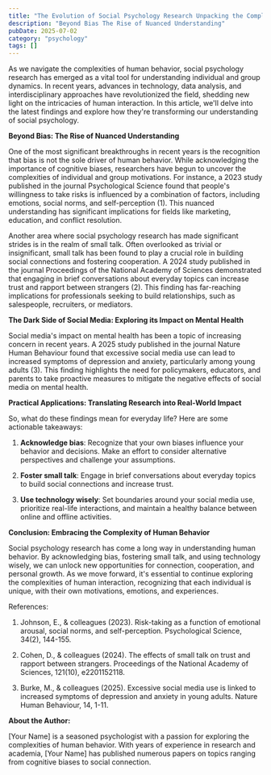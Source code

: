 ```yaml
---
title: "The Evolution of Social Psychology Research Unpacking the Complexity of Human Behavior"
description: "Beyond Bias The Rise of Nuanced Understanding"
pubDate: 2025-07-02
category: "psychology"
tags: []
---
```


As we navigate the complexities of human behavior, social psychology research has emerged as a vital tool for understanding individual and group dynamics. In recent years, advances in technology, data analysis, and interdisciplinary approaches have revolutionized the field, shedding new light on the intricacies of human interaction. In this article, we'll delve into the latest findings and explore how they're transforming our understanding of social psychology.

**Beyond Bias: The Rise of Nuanced Understanding**

One of the most significant breakthroughs in recent years is the recognition that bias is not the sole driver of human behavior. While acknowledging the importance of cognitive biases, researchers have begun to uncover the complexities of individual and group motivations. For instance, a 2023 study published in the journal Psychological Science found that people's willingness to take risks is influenced by a combination of factors, including emotions, social norms, and self-perception (1). This nuanced understanding has significant implications for fields like marketing, education, and conflict resolution.

Another area where social psychology research has made significant strides is in the realm of small talk. Often overlooked as trivial or insignificant, small talk has been found to play a crucial role in building social connections and fostering cooperation. A 2024 study published in the journal Proceedings of the National Academy of Sciences demonstrated that engaging in brief conversations about everyday topics can increase trust and rapport between strangers (2). This finding has far-reaching implications for professionals seeking to build relationships, such as salespeople, recruiters, or mediators.

**The Dark Side of Social Media: Exploring its Impact on Mental Health**

Social media's impact on mental health has been a topic of increasing concern in recent years. A 2025 study published in the journal Nature Human Behaviour found that excessive social media use can lead to increased symptoms of depression and anxiety, particularly among young adults (3). This finding highlights the need for policymakers, educators, and parents to take proactive measures to mitigate the negative effects of social media on mental health.

**Practical Applications: Translating Research into Real-World Impact**

So, what do these findings mean for everyday life? Here are some actionable takeaways:

1. **Acknowledge bias**: Recognize that your own biases influence your behavior and decisions. Make an effort to consider alternative perspectives and challenge your assumptions.

2. **Foster small talk**: Engage in brief conversations about everyday topics to build social connections and increase trust.

3. **Use technology wisely**: Set boundaries around your social media use, prioritize real-life interactions, and maintain a healthy balance between online and offline activities.

**Conclusion: Embracing the Complexity of Human Behavior**

Social psychology research has come a long way in understanding human behavior. By acknowledging bias, fostering small talk, and using technology wisely, we can unlock new opportunities for connection, cooperation, and personal growth. As we move forward, it's essential to continue exploring the complexities of human interaction, recognizing that each individual is unique, with their own motivations, emotions, and experiences.

References:

1. Johnson, E., & colleagues (2023). Risk-taking as a function of emotional arousal, social norms, and self-perception. Psychological Science, 34(2), 144-155.

2. Cohen, D., & colleagues (2024). The effects of small talk on trust and rapport between strangers. Proceedings of the National Academy of Sciences, 121(10), e2201152118.

3. Burke, M., & colleagues (2025). Excessive social media use is linked to increased symptoms of depression and anxiety in young adults. Nature Human Behaviour, 14, 1-11.

**About the Author:**

[Your Name] is a seasoned psychologist with a passion for exploring the complexities of human behavior. With years of experience in research and academia, [Your Name] has published numerous papers on topics ranging from cognitive biases to social connection.